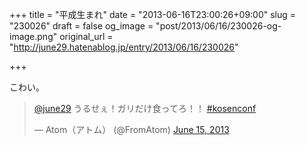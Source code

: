 +++
title = "平成生まれ"
date = "2013-06-16T23:00:26+09:00"
slug = "230026"
draft = false
og_image = "post/2013/06/16/230026-og-image.png"
original_url = "http://june29.hatenablog.jp/entry/2013/06/16/230026"

+++

<p>こわい。</p>
<p></p>
<blockquote class="twitter-tweet">
<p><a href="https://twitter.com/june29">@june29</a> うるせぇ！ガリだけ食ってろ！！ <a href="https://twitter.com/search?q=%23kosenconf&amp;src=hash">#kosenconf</a></p>— Atom（アトム） (@FromAtom) <a href="https://twitter.com/FromAtom/statuses/345800719749767169">June 15, 2013</a>
</blockquote>
<br>
<script async src="//platform.twitter.com/widgets.js" charset="utf-8"></script>